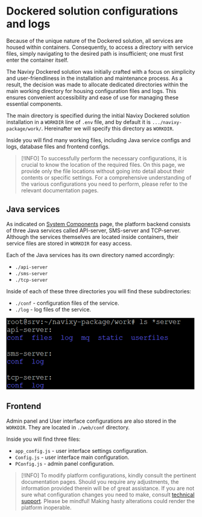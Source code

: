 # Dockered solution configurations and logs

Because of the unique nature of the Dockered solution, all services are housed within containers. Consequently, to access a directory with service files, simply navigating to the desired path is insufficient; one must first enter the container itself.

The Navixy Dockered solution was initially crafted with a focus on simplicity and user-friendliness in the installation and maintenance process. As a result, the decision was made to allocate dedicated directories within the main working directory for housing configuration files and logs. This ensures convenient accessibility and ease of use for managing these essential components.

The main directory is specified during the initial Navixy Dockered solution installation in a `WORKDIR` line of `.env` file, and by default it is `.../navixy-package/work/`. Hereinafter we will specify this directory as `WORKDIR`.

Inside you will find many working files, including Java service configs and logs, database files and frontend configs.

> \[!INFO] To successfully perform the necessary configurations, it is crucial to know the location of the required files. On this page, we provide only the file locations without going into detail about their contents or specific settings. For a comprehensive understanding of the various configurations you need to perform, please refer to the relevant documentation pages.

## Java services

As indicated on [System Components](../../troubleshooting-1/system-components.md) page, the platform backend consists of three Java services called API-server, SMS-server and TCP-server. Although the services themselves are located inside containers, their service files are stored in `WORKDIR` for easy access.

Each of the Java services has its own directory named accordingly:

* `./api-server`
* `./sms-server`
* `./tcp-server`

Inside of each of these three directories you will find these subdirectories:

* `./conf` - configuration files of the service.
* `./log` - log files of the service.

![](../../../on-premise/on-premise/configuration/dockered-configuration/attachments/image-20230906-122950.png)

## Frontend

Admin panel and User interface configurations are also stored in the `WORKDIR`. They are located in `./web/conf` directory.

Inside you will find three files:

* `app_config.js` - user interface settings configuration.
* `Config.js` - user interface main configuration.
* `PConfig.js` - admin panel configuration.

> \[!INFO] To modify platform configurations, kindly consult the pertinent documentation pages. Should you require any adjustments, the information provided therein will be of great assistance. If you are not sure what configuration changes you need to make, consult [technical support](mailto:support@navixy.com). Please be mindful! Making hasty alterations could render the platform inoperable.
